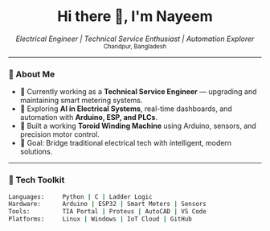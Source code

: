 <h1 align="center">Hi there 👋, I'm Nayeem</h1>

<p align="center">
  <em>Electrical Engineer | Technical Service Enthusiast | Automation Explorer</em><br>
  <sub>Chandpur, Bangladesh</sub>
</p>

---

### 🧠 About Me

- 🔧 Currently working as a **Technical Service Engineer** — upgrading and maintaining smart metering systems.
- 🌱 Exploring **AI in Electrical Systems**, real-time dashboards, and automation with **Arduino, ESP, and PLCs**.
- 🧰 Built a working **Toroid Winding Machine** using Arduino, sensors, and precision motor control.
- 🎯 Goal: Bridge traditional electrical tech with intelligent, modern solutions.

---

### 🚀 Tech Toolkit

```bash
Languages:     Python | C | Ladder Logic
Hardware:      Arduino | ESP32 | Smart Meters | Sensors
Tools:         TIA Portal | Proteus | AutoCAD | VS Code
Platforms:     Linux | Windows | IoT Cloud | GitHub

